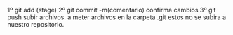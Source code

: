 1º git add (stage)
2º git commit -m(comentario) confirma cambios
3º git push subir archivos.
a meter archivos en la carpeta .git estos no se subira a nuestro repositorio.

